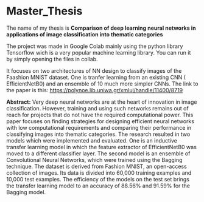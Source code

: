 # Master_Thesis
The name of my thesis is 
**Comparison of deep learning neural networks in applications of image classification into thematic categories**

The project was made in Google Colab mainly using the python library Tensorflow wich is a very popular machine learning library.
You can run it by simply opening the files in collab.

It focuses on two architectures of NN design to classify images of the Faashion MNIST dataset.
One is tranfer learning from an existing CNN ( EfficientNetB0) and an ensemble of 10 much more simpler CNNs.
The link to the paper is this: https://polynoe.lib.uniwa.gr/xmlui/handle/11400/8719


**Abstract:**
Very deep neural networks are at the heart of innovation in image classification. 
However, training and using such networks remains out of reach for projects that do not have the required computational power. 
This paper focuses on finding strategies for designing efficient neural networks with low computational 
requirements and comparing their performance in classifying images into thematic categories. 
The research resulted in two models which were implemented and evaluated. 
One is an inductive transfer learning model in which the feature extractor of EfficientNetB0 was moved to a different classifier layer. 
The second model is an ensemble of Convolutional Neural Networks, which were trained using the Bagging technique. The dataset is derived from Fashion MNIST, 
an open-access collection of images. Its data is divided into 60,000 training examples and 10,000 test examples. 
The efficiency of the models on the test set brings the transfer learning model to an accuracy of 88.56% and 91.59% for the Bagging model.

